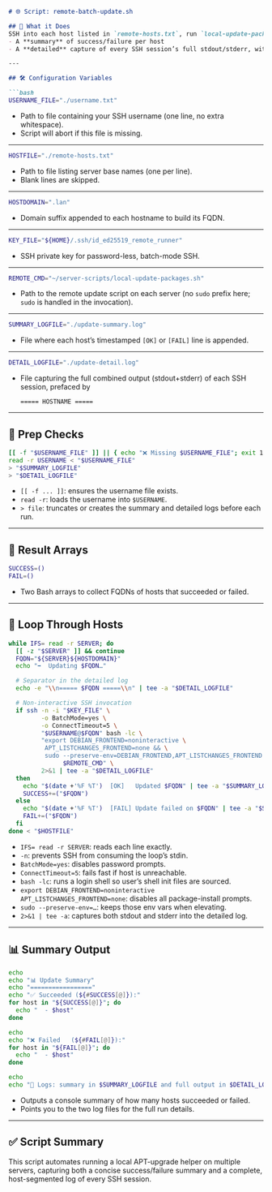 ````md
# 🌐 Script: remote-batch-update.sh

## 🧠 What it Does
SSH into each host listed in `remote-hosts.txt`, run `local-update-packages.sh` remotely in a non-interactive environment, and log:
- A **summary** of success/failure per host  
- A **detailed** capture of every SSH session’s full stdout/stderr, with separators for each host

---

## 🛠️ Configuration Variables

```bash
USERNAME_FILE="./username.txt"
````

* Path to file containing your SSH username (one line, no extra whitespace).
* Script will abort if this file is missing.

---

```bash
HOSTFILE="./remote-hosts.txt"
```

* Path to file listing server base names (one per line).
* Blank lines are skipped.

---

```bash
HOSTDOMAIN=".lan"
```

* Domain suffix appended to each hostname to build its FQDN.

---

```bash
KEY_FILE="${HOME}/.ssh/id_ed25519_remote_runner"
```

* SSH private key for password-less, batch-mode SSH.

---

```bash
REMOTE_CMD="~/server-scripts/local-update-packages.sh"
```

* Path to the remote update script on each server (no `sudo` prefix here; `sudo` is handled in the invocation).

---

```bash
SUMMARY_LOGFILE="./update-summary.log"
```

* File where each host’s timestamped `[OK]` or `[FAIL]` line is appended.

---

```bash
DETAIL_LOGFILE="./update-detail.log"
```

* File capturing the full combined output (stdout+stderr) of each SSH session, prefaced by

  ```
  ===== HOSTNAME =====
  ```

---

## 🔧 Prep Checks

```bash
[[ -f "$USERNAME_FILE" ]] || { echo "❌ Missing $USERNAME_FILE"; exit 1; }
read -r USERNAME < "$USERNAME_FILE"
> "$SUMMARY_LOGFILE"
> "$DETAIL_LOGFILE"
```

* `[[ -f ... ]]`: ensures the username file exists.
* `read -r`: loads the username into `$USERNAME`.
* `> file`: truncates or creates the summary and detailed logs before each run.

---

## 🔢 Result Arrays

```bash
SUCCESS=()
FAIL=()
```

* Two Bash arrays to collect FQDNs of hosts that succeeded or failed.

---

## 🔁 Loop Through Hosts

```bash
while IFS= read -r SERVER; do
  [[ -z "$SERVER" ]] && continue
  FQDN="${SERVER}${HOSTDOMAIN}"
  echo "➡️  Updating $FQDN…"

  # Separator in the detailed log
  echo -e "\\n===== $FQDN =====\\n" | tee -a "$DETAIL_LOGFILE"

  # Non-interactive SSH invocation
  if ssh -n -i "$KEY_FILE" \
         -o BatchMode=yes \
         -o ConnectTimeout=5 \
         "$USERNAME@$FQDN" bash -lc \
         "export DEBIAN_FRONTEND=noninteractive \
          APT_LISTCHANGES_FRONTEND=none && \
          sudo --preserve-env=DEBIAN_FRONTEND,APT_LISTCHANGES_FRONTEND \
               $REMOTE_CMD" \
         2>&1 | tee -a "$DETAIL_LOGFILE"
  then
    echo "$(date +'%F %T')  [OK]   Updated $FQDN" | tee -a "$SUMMARY_LOGFILE"
    SUCCESS+=("$FQDN")
  else
    echo "$(date +'%F %T')  [FAIL] Update failed on $FQDN" | tee -a "$SUMMARY_LOGFILE"
    FAIL+=("$FQDN")
  fi
done < "$HOSTFILE"
```

* `IFS= read -r SERVER`: reads each line exactly.
* `-n`: prevents SSH from consuming the loop’s stdin.
* `BatchMode=yes`: disables password prompts.
* `ConnectTimeout=5`: fails fast if host is unreachable.
* `bash -lc`: runs a login shell so user’s shell init files are sourced.
* `export DEBIAN_FRONTEND=noninteractive APT_LISTCHANGES_FRONTEND=none`: disables all package-install prompts.
* `sudo --preserve-env=…`: keeps those env vars when elevating.
* `2>&1 | tee -a`: captures both stdout and stderr into the detailed log.

---

## 📊 Summary Output

```bash
echo
echo "📊 Update Summary"
echo "================="
echo "✅ Succeeded (${#SUCCESS[@]}):"
for host in "${SUCCESS[@]}"; do
  echo "  - $host"
done

echo
echo "❌ Failed   (${#FAIL[@]}):"
for host in "${FAIL[@]}"; do
  echo "  - $host"
done

echo
echo "📝 Logs: summary in $SUMMARY_LOGFILE and full output in $DETAIL_LOGFILE"
```

* Outputs a console summary of how many hosts succeeded or failed.
* Points you to the two log files for the full run details.

---

## ✅ Script Summary

This script automates running a local APT-upgrade helper on multiple servers, capturing both a concise success/failure summary and a complete, host-segmented log of every SSH session.
